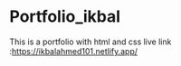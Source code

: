 # Portfolio_ikbal
This is a portfolio with html and css 
live link :https://ikbalahmed101.netlify.app/
